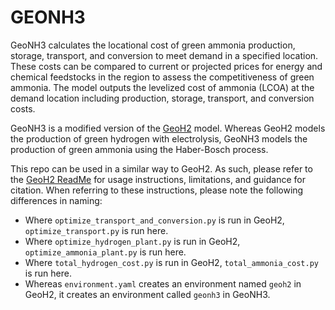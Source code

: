 # GEONH3

GeoNH3 calculates the locational cost of green ammonia production, storage, transport, and conversion to meet demand in a specified location. 
These costs can be compared to current or projected prices for energy and chemical feedstocks in the region to assess the competitiveness of green ammonia.
The model outputs the levelized cost of ammonia (LCOA) at the demand location including production, storage, transport, and conversion costs. 

GeoNH3 is a modified version of the [GeoH2](https://github.com/ClimateCompatibleGrowth/GeoH2) model. 
Whereas GeoH2 models the production of green hydrogen with electrolysis, GeoNH3 models the production of green ammonia using the Haber-Bosch process.

This repo can be used in a similar way to GeoH2. 
As such, please refer to the [GeoH2 ReadMe](https://github.com/ClimateCompatibleGrowth/GeoH2/blob/main/README.md) for usage instructions, limitations, and guidance for citation. 
When referring to these instructions, please note the following differences in naming:
 - Where `optimize_transport_and_conversion.py` is run in GeoH2, `optimize_transport.py` is run here.
 - Where `optimize_hydrogen_plant.py` is run in GeoH2, `optimize_ammonia_plant.py` is run here.
 - Where `total_hydrogen_cost.py` is run in GeoH2, `total_ammonia_cost.py` is run here.
 - Whereas `environment.yaml` creates an environment named `geoh2` in GeoH2, it creates an environment called `geonh3` in GeoNH3.

